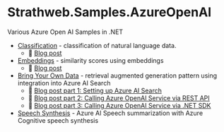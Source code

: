 # Strathweb.Samples.AzureOpenAI

Various Azure Open AI Samples in .NET

 - [Classification](src/Strathweb.Samples.AzureOpenAI.GptClassification/) - classification of natural language data.
    * 📄 [Blog post](https://www.strathweb.com/2023/04/building-gpt-powered-applications-with-azure-openai-service/)
 - [Embeddings](src/Strathweb.Samples.AzureOpenAI.Embeddings/) - similarity scores using embeddings
    * 📄 [Blog post](https://www.strathweb.com/2023/09/using-embeddings-model-with-azure-openai/)
 - [Bring Your Own Data](src/Strathweb.Samples.AzureOpenAI.BringYourOwnData/) - retrieval augmented generation pattern using integration into Azure AI Search
    * 📄 [Blog post part 1: Setting up Azure AI Search](https://www.strathweb.com/2023/11/using-your-own-data-with-gpt-models-in-azure-openai-part-1/)
    * 📄 [Blog post part 2: Calling Azure OpenAI Service via REST API](https://www.strathweb.com/2023/11/using-your-own-data-with-gpt-models-in-azure-openai-part-2/)
    * 📄 [Blog post part 3: Calling Azure OpenAI Service via .NET SDK](https://www.strathweb.com/2023/12/using-your-own-data-with-gpt-models-in-azure-openai-part-3/)
- [Speech Synthesis](src/Strathweb.Samples.AzureOpenAI.SpeechSynthesis/) - Azure AI Speech summarization with Azure Cognitive speech synthesis
